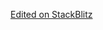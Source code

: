[Edited on StackBlitz](https://stackblitz.com/edit/react-ts-dtjdpw](https://stackblitz.com/edit/react-ts-2mkfe3?file=App.tsx,index.html,index.tsx,package.json,style.css)https://stackblitz.com/edit/react-ts-2mkfe3?file=App.tsx,index.html,index.tsx,package.json,style.css)
